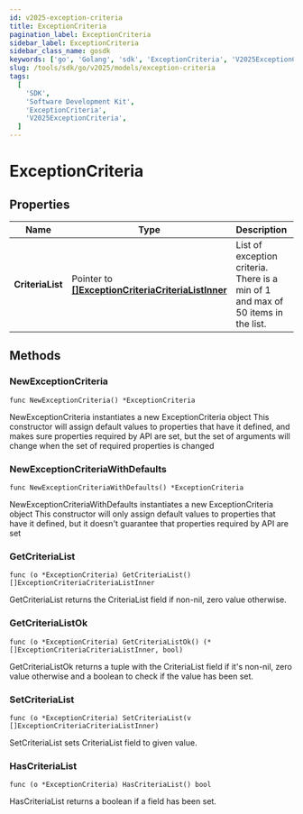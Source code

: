 ```yaml
---
id: v2025-exception-criteria
title: ExceptionCriteria
pagination_label: ExceptionCriteria
sidebar_label: ExceptionCriteria
sidebar_class_name: gosdk
keywords: ['go', 'Golang', 'sdk', 'ExceptionCriteria', 'V2025ExceptionCriteria']
slug: /tools/sdk/go/v2025/models/exception-criteria
tags:
  [
    'SDK',
    'Software Development Kit',
    'ExceptionCriteria',
    'V2025ExceptionCriteria',
  ]
---
```


# ExceptionCriteria

## Properties

| Name | Type | Description | Notes |
| --- | --- | --- | --- |
| **CriteriaList** | Pointer to [**[]ExceptionCriteriaCriteriaListInner**](exception-criteria-criteria-list-inner) | List of exception criteria. There is a min of 1 and max of 50 items in the list. | [optional] |

## Methods

### NewExceptionCriteria

`func NewExceptionCriteria() *ExceptionCriteria`

NewExceptionCriteria instantiates a new ExceptionCriteria object This constructor will assign default values to properties that have it defined, and makes sure properties required by API are set, but the set of arguments will change when the set of required properties is changed

### NewExceptionCriteriaWithDefaults

`func NewExceptionCriteriaWithDefaults() *ExceptionCriteria`

NewExceptionCriteriaWithDefaults instantiates a new ExceptionCriteria object This constructor will only assign default values to properties that have it defined, but it doesn't guarantee that properties required by API are set

### GetCriteriaList

`func (o *ExceptionCriteria) GetCriteriaList() []ExceptionCriteriaCriteriaListInner`

GetCriteriaList returns the CriteriaList field if non-nil, zero value otherwise.

### GetCriteriaListOk

`func (o *ExceptionCriteria) GetCriteriaListOk() (*[]ExceptionCriteriaCriteriaListInner, bool)`

GetCriteriaListOk returns a tuple with the CriteriaList field if it's non-nil, zero value otherwise and a boolean to check if the value has been set.

### SetCriteriaList

`func (o *ExceptionCriteria) SetCriteriaList(v []ExceptionCriteriaCriteriaListInner)`

SetCriteriaList sets CriteriaList field to given value.

### HasCriteriaList

`func (o *ExceptionCriteria) HasCriteriaList() bool`

HasCriteriaList returns a boolean if a field has been set.
